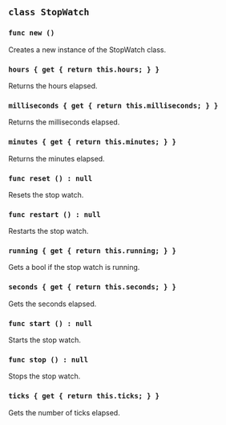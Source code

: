 ## ```class StopWatch```

### ```func new ()```
Creates a new instance of the StopWatch class.

### ```hours { get { return this.hours; } }```
Returns the hours elapsed.

### ```milliseconds { get { return this.milliseconds; } }```
Returns the milliseconds elapsed.

### ```minutes { get { return this.minutes; } }```
Returns the minutes elapsed.

### ```func reset () : null```
Resets the stop watch.

### ```func restart () : null```
Restarts the stop watch.

### ```running { get { return this.running; } }```
Gets a bool if the stop watch is running.

### ```seconds { get { return this.seconds; } }```
Gets the seconds elapsed.

### ```func start () : null```
Starts the stop watch.

### ```func stop () : null```
Stops the stop watch.

### ```ticks { get { return this.ticks; } }```
Gets the number of ticks elapsed.
